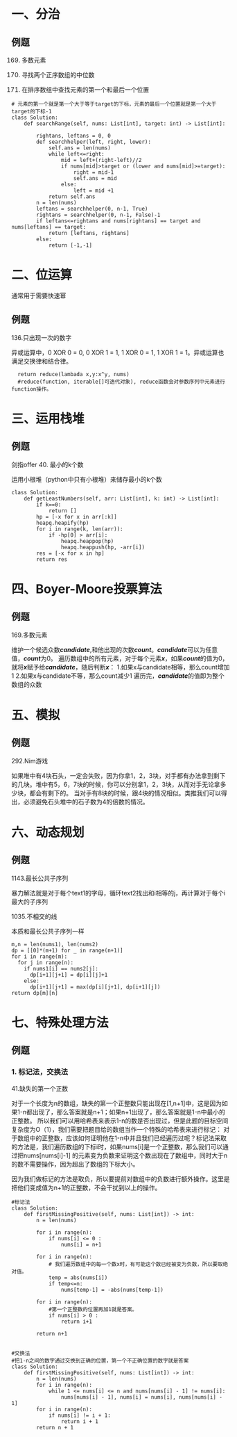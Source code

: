 # 一、分治
## 例题
169. 多数元素

4. 寻找两个正序数组的中位数

34. 在排序数组中查找元素的第一个和最后一个位置

```
# 元素的第一个就是第一个大于等于target的下标，元素的最后一个位置就是第一个大于target的下标-1
class Solution:
    def searchRange(self, nums: List[int], target: int) -> List[int]:
       
        rightans, leftans = 0, 0
        def searchhelper(left, right, lower):
            self.ans = len(nums)
            while left<=right:
                mid = left+(right-left)//2
                if nums[mid]>target or (lower and nums[mid]>=target):
                    right = mid-1
                    self.ans = mid
                else:
                    left = mid +1
            return self.ans
        n = len(nums)
        leftans = searchhelper(0, n-1, True)
        rightans = searchhelper(0, n-1, False)-1
        if leftans<=rightans and nums[rightans] == target and nums[leftans] == target:
            return [leftans, rightans]
        else:
            return [-1,-1]
```

# 二、位运算

通常用于需要快速幂
## 例题

136.只出现一次的数字

异或运算中，0 XOR 0 = 0, 0 XOR 1 = 1, 1 XOR 0 = 1, 1 XOR 1 = 1。异或运算也满足交换律和结合律。
```
  return reduce(lambada x,y:x^y, nums)
  #reduce(function, iterable[]可迭代对象), reduce函数会对参数序列中元素进行function操作。
```

# 三、运用栈堆

## 例题

剑指offer 40. 最小的k个数

运用小根堆（python中只有小根堆）来储存最小的k个数
```
class Solution:
    def getLeastNumbers(self, arr: List[int], k: int) -> List[int]:
        if k==0:
            return []
        hp = [-x for x in arr[:k]]
        heapq.heapify(hp)
        for i in range(k, len(arr)):
            if -hp[0] > arr[i]:
                heapq.heappop(hp)
                heapq.heappush(hp, -arr[i])
        res = [-x for x in hp]
        return res
```


# 四、Boyer-Moore投票算法
## 例题

169.多数元素

维护一个候选众数***candidate***,和他出现的次数***count***。***candidate***可以为任意值，***count***为0。
遍历数组中的所有元素，对于每个元素***x***，如果***count***的值为0，就将***x***赋予给***candidate***，随后判断***x***：
  1.如果x与candidate相等，那么count增加1
  2.如果x与candidate不等，那么count减少1
遍历完，***candidate***的值即为整个数组的众数


# 五、模拟
## 例题

292.Nim游戏

如果堆中有4块石头，一定会失败，因为你拿1，2，3块，对手都有办法拿到剩下的几块。堆中有5，6，7块的时候，你可以分别拿1，2，3块，从而对手无论拿多少块，都会有剩下的。
当对手有8块的时候，跟4块的情况相似。类推我们可以得出，必须避免石头堆中的石子数为4的倍数的情况。

# 六、动态规划
## 例题

1143.最长公共子序列

暴力解法就是对于每个text1的字母，循环text2找出和i相等的j，再计算对于每个i最大的子序列

1035.不相交的线

本质和最长公共子序列一样
```
m,n = len(nums1), len(nums2)
dp = [[0]*(m+1) for _ in range(n+1)]
for i in range(m):
  for j in range(n):
    if nums1[i] == nums2[j]:
      dp[i+1][j+1] = dp[i][j]+1
    else:
      dp[i+1][j+1] = max(dp[i][j+1], dp[i+1][j])
return dp[m][n]
```

# 七、特殊处理方法
## 例题

### 1. 标记法，交换法
41.缺失的第一个正数

对于一个长度为n的数组，缺失的第一个正整数只能出现在[1,n+1]中，这是因为如果1-n都出现了，那么答案就是n+1；如果n+1出现了，那么答案就是1-n中最小的正整数。
所以我们可以用哈希表来表示1-n的数是否出现过，但是此题的目标空间复杂度为O（1），我们需要把题目给的数组当作一个特殊的哈希表来进行标记：
对于数组中的正整数，应该如何证明他在1-n中并且我们已经遍历过呢？标记法采取的方法是，我们遍历数组的下标i时，如果nums[i]是一个正整数，那么我们可以通过把nums[nums[i]-1]
的元素变为负数来证明这个数出现在了数组中，同时大于n的数不需要操作，因为超出了数组的下标大小。

因为我们做标记的方法是取负，所以要提前对数组中的负数进行额外操作。这里是把他们变成值为n+1的正整数，不会干扰到以上的操作。

```
#标记法
class Solution:
    def firstMissingPositive(self, nums: List[int]) -> int:
        n = len(nums)

        for i in range(n):
            if nums[i] <= 0 :
                nums[i] = n+1
            
        for i in range(n):
            # 我们遍历数组中的每一个数x时，有可能这个数已经被变为负数，所以要取绝对值。
            temp = abs(nums[i])
            if temp<=n:
                nums[temp-1] = -abs(nums[temp-1])

        for i in range(n):
            #第一个正整数的位置再加1就是答案。
            if nums[i] > 0 :
                return i+1
        
        return n+1
        
        
#交换法
#把1-n之间的数字通过交换到正确的位置，第一个不正确位置的数字就是答案
class Solution:
    def firstMissingPositive(self, nums: List[int]) -> int:
        n = len(nums)
        for i in range(n):
            while 1 <= nums[i] <= n and nums[nums[i] - 1] != nums[i]:
                nums[nums[i] - 1], nums[i] = nums[i], nums[nums[i] - 1]
        for i in range(n):
            if nums[i] != i + 1:
                return i + 1
        return n + 1

```


